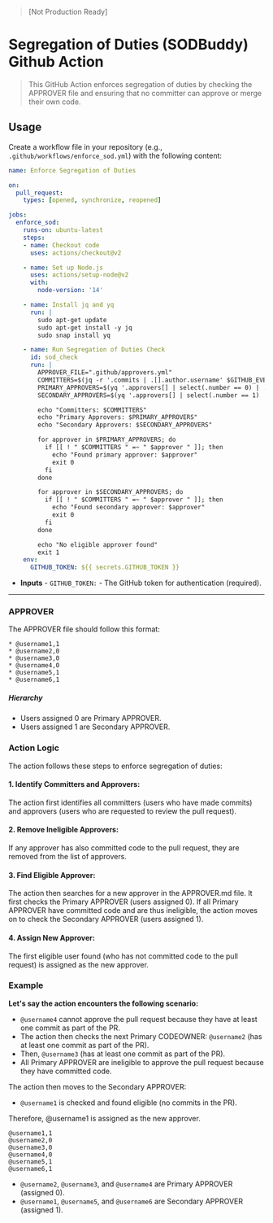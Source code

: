 > [Not Production Ready]


# Segregation of Duties (SODBuddy) Github Action

> This GitHub Action enforces segregation of duties by checking the APPROVER file and ensuring that no committer can approve or merge their own code.

## Usage

Create a workflow file in your repository (e.g., `.github/workflows/enforce_sod.yml`) with the following content:

```yaml
name: Enforce Segregation of Duties

on:
  pull_request:
    types: [opened, synchronize, reopened]

jobs:
  enforce_sod:
    runs-on: ubuntu-latest
    steps:
    - name: Checkout code
      uses: actions/checkout@v2

    - name: Set up Node.js
      uses: actions/setup-node@v2
      with:
        node-version: '14'

    - name: Install jq and yq
      run: |
        sudo apt-get update
        sudo apt-get install -y jq
        sudo snap install yq

    - name: Run Segregation of Duties Check
      id: sod_check
      run: |
        APPROVER_FILE=".github/approvers.yml"
        COMMITTERS=$(jq -r '.commits | .[].author.username' $GITHUB_EVENT_PATH | sort | uniq)
        PRIMARY_APPROVERS=$(yq '.approvers[] | select(.number == 0) | .username' $APPROVER_FILE)
        SECONDARY_APPROVERS=$(yq '.approvers[] | select(.number == 1) | .username' $APPROVER_FILE)

        echo "Committers: $COMMITTERS"
        echo "Primary Approvers: $PRIMARY_APPROVERS"
        echo "Secondary Approvers: $SECONDARY_APPROVERS"

        for approver in $PRIMARY_APPROVERS; do
          if [[ ! " $COMMITTERS " =~ " $approver " ]]; then
            echo "Found primary approver: $approver"
            exit 0
          fi
        done

        for approver in $SECONDARY_APPROVERS; do
          if [[ ! " $COMMITTERS " =~ " $approver " ]]; then
            echo "Found secondary approver: $approver"
            exit 0
          fi
        done

        echo "No eligible approver found"
        exit 1
    env:
      GITHUB_TOKEN: ${{ secrets.GITHUB_TOKEN }}

```

- **Inputs** - `GITHUB_TOKEN:` - The GitHub token for authentication (required).


-------

### APPROVER

The APPROVER file should follow this format:

```
* @username1,1
* @username2,0
* @username3,0
* @username4,0
* @username5,1
* @username6,1
```

##### Hierarchy

- Users assigned 0 are Primary APPROVER.
- Users assigned 1 are Secondary APPROVER.


### Action Logic

The action follows these steps to enforce segregation of duties:

#### 1. Identify Committers and Approvers:

The action first identifies all committers (users who have made commits) and approvers (users who are requested to review the pull request).

#### 2. Remove Ineligible Approvers:

If any approver has also committed code to the pull request, they are removed from the list of approvers.

#### 3. Find Eligible Approver:

The action then searches for a new approver in the APPROVER.md file. It first checks the Primary APPROVER (users assigned 0).
If all Primary APPROVER have committed code and are thus ineligible, the action moves on to check the Secondary APPROVER (users assigned 1).

#### 4. Assign New Approver:

The first eligible user found (who has not committed code to the pull request) is assigned as the new approver.


### Example

**Let's say the action encounters the following scenario:**

- `@username4` cannot approve the pull request because they have at least one commit as part of the PR.
- The action then checks the next Primary CODEOWNER: `@username2` (has at least one commit as part of the PR).
- Then, `@username3` (has at least one commit as part of the PR).
- All Primary APPROVER are ineligible to approve the pull request because they have committed code.

The action then moves to the Secondary APPROVER:
- `@username1` is checked and found eligible (no commits in the PR).

Therefore, @username1 is assigned as the new approver.

```
@username1,1
@username2,0
@username3,0
@username4,0
@username5,1
@username6,1
```

- `@username2`, `@username3`, and `@username4` are Primary APPROVER (assigned 0).
- `@username1`, `@username5`, and `@username6` are Secondary APPROVER (assigned 1).


